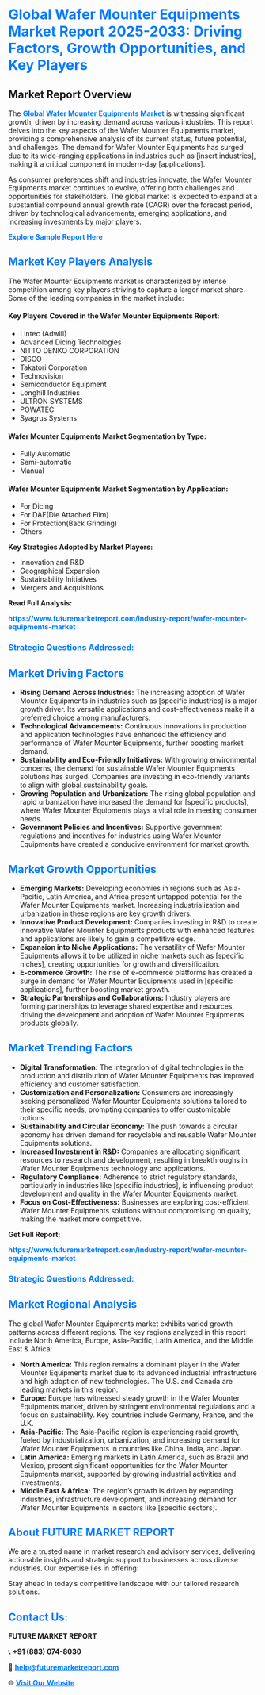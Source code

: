 <h1 style="color: #007BFF;">Global Wafer Mounter Equipments Market Report 2025-2033: Driving Factors, Growth Opportunities, and Key Players</h1>

<section id="overview">
<h2>Market Report Overview</h2>
<p>The <a href="https://www.futuremarketreport.com/industry-report/wafer-mounter-equipments-market" style="color: #007BFF; text-decoration: none;"><strong>Global Wafer Mounter Equipments Market</strong></a> is witnessing significant growth, driven by increasing demand across various industries. This report delves into the key aspects of the Wafer Mounter Equipments market, providing a comprehensive analysis of its current status, future potential, and challenges. The demand for Wafer Mounter Equipments has surged due to its wide-ranging applications in industries such as [insert industries], making it a critical component in modern-day [applications].</p>
<p>As consumer preferences shift and industries innovate, the Wafer Mounter Equipments market continues to evolve, offering both challenges and opportunities for stakeholders. The global market is expected to expand at a substantial compound annual growth rate (CAGR) over the forecast period, driven by technological advancements, emerging applications, and increasing investments by major players.</p>
</section>

<section id="overview">
<p><a href="https://www.futuremarketreport.com/request-sample/reportId=92945" style="color: #007BFF; text-decoration: none;"><strong>Explore Sample Report Here</strong></a></p>
</section>

<section id="key-players">
<h2 style="color: #007BFF;">Market Key Players Analysis</h2>
<p>The Wafer Mounter Equipments market is characterized by intense competition among key players striving to capture a larger market share. Some of the leading companies in the market include:</p>
<h4>Key Players Covered in the Wafer Mounter Equipments Report:</h4>
<ul><li>Lintec (Adwill)</li><li>Advanced Dicing Technologies</li><li>NITTO DENKO CORPORATION</li><li>DISCO</li><li>Takatori Corporation</li><li>Technovision</li><li>Semiconductor Equipment</li><li>Longhill Industries</li><li>ULTRON SYSTEMS</li><li>POWATEC</li><li>Syagrus Systems</li></ul>
<h4>Wafer Mounter Equipments Market Segmentation by Type:</h4>
<ul><li>Fully Automatic</li><li>Semi-automatic</li><li>Manual</li></ul>

<h4>Wafer Mounter Equipments Market Segmentation by Application:</h4>
<ul><li>For Dicing</li><li>For DAF(Die Attached Film)</li><li>For Protection(Back Grinding)</li><li>Others</li></ul>
<p><strong>Key Strategies Adopted by Market Players:</strong></p>
<ul>
<li>Innovation and R&D</li>
<li>Geographical Expansion</li>
<li>Sustainability Initiatives</li>
<li>Mergers and Acquisitions</li>
</ul>
</section>

<section>
<p><strong>Read Full Analysis: </strong></p><a href="https://www.futuremarketreport.com/industry-report/wafer-mounter-equipments-market" style="color: #007BFF; text-decoration: none;"><strong>https://www.futuremarketreport.com/industry-report/wafer-mounter-equipments-market</strong></a>
<h3 style="color: #007BFF;">Strategic Questions Addressed:</h3>
</section>

<section id="driving-factors">
<h2 style="color: #007BFF;">Market Driving Factors</h2>
<ul>
<li><strong>Rising Demand Across Industries:</strong> The increasing adoption of Wafer Mounter Equipments in industries such as [specific industries] is a major growth driver. Its versatile applications and cost-effectiveness make it a preferred choice among manufacturers.</li>
<li><strong>Technological Advancements:</strong> Continuous innovations in production and application technologies have enhanced the efficiency and performance of Wafer Mounter Equipments, further boosting market demand.</li>
<li><strong>Sustainability and Eco-Friendly Initiatives:</strong> With growing environmental concerns, the demand for sustainable Wafer Mounter Equipments solutions has surged. Companies are investing in eco-friendly variants to align with global sustainability goals.</li>
<li><strong>Growing Population and Urbanization:</strong> The rising global population and rapid urbanization have increased the demand for [specific products], where Wafer Mounter Equipments plays a vital role in meeting consumer needs.</li>
<li><strong>Government Policies and Incentives:</strong> Supportive government regulations and incentives for industries using Wafer Mounter Equipments have created a conducive environment for market growth.</li>
</ul>
</section>

<section id="growth-opportunities">
<h2 style="color: #007BFF;">Market Growth Opportunities</h2>
<ul>
<li><strong>Emerging Markets:</strong> Developing economies in regions such as Asia-Pacific, Latin America, and Africa present untapped potential for the Wafer Mounter Equipments market. Increasing industrialization and urbanization in these regions are key growth drivers.</li>
<li><strong>Innovative Product Development:</strong> Companies investing in R&D to create innovative Wafer Mounter Equipments products with enhanced features and applications are likely to gain a competitive edge.</li>
<li><strong>Expansion into Niche Applications:</strong> The versatility of Wafer Mounter Equipments allows it to be utilized in niche markets such as [specific niches], creating opportunities for growth and diversification.</li>
<li><strong>E-commerce Growth:</strong> The rise of e-commerce platforms has created a surge in demand for Wafer Mounter Equipments used in [specific applications], further boosting market growth.</li>
<li><strong>Strategic Partnerships and Collaborations:</strong> Industry players are forming partnerships to leverage shared expertise and resources, driving the development and adoption of Wafer Mounter Equipments products globally.</li>
</ul>
</section>

<section id="trending-factors">
<h2 style="color: #007BFF;">Market Trending Factors</h2>
<ul>
<li><strong>Digital Transformation:</strong> The integration of digital technologies in the production and distribution of Wafer Mounter Equipments has improved efficiency and customer satisfaction.</li>
<li><strong>Customization and Personalization:</strong> Consumers are increasingly seeking personalized Wafer Mounter Equipments solutions tailored to their specific needs, prompting companies to offer customizable options.</li>
<li><strong>Sustainability and Circular Economy:</strong> The push towards a circular economy has driven demand for recyclable and reusable Wafer Mounter Equipments solutions.</li>
<li><strong>Increased Investment in R&D:</strong> Companies are allocating significant resources to research and development, resulting in breakthroughs in Wafer Mounter Equipments technology and applications.</li>
<li><strong>Regulatory Compliance:</strong> Adherence to strict regulatory standards, particularly in industries like [specific industries], is influencing product development and quality in the Wafer Mounter Equipments market.</li>
<li><strong>Focus on Cost-Effectiveness:</strong> Businesses are exploring cost-efficient Wafer Mounter Equipments solutions without compromising on quality, making the market more competitive.</li>
</ul>
</section>

<section>
<p><strong>Get Full Report: </strong></p><a href="https://www.futuremarketreport.com/industry-report/wafer-mounter-equipments-market" style="color: #007BFF; text-decoration: none;"><strong>https://www.futuremarketreport.com/industry-report/wafer-mounter-equipments-market</strong></a>
<h3 style="color: #007BFF;">Strategic Questions Addressed:</h3>
</section>


<section id="regional-analysis">
<h2 style="color: #007BFF;">Market Regional Analysis</h2>
<p>The global Wafer Mounter Equipments market exhibits varied growth patterns across different regions. The key regions analyzed in this report include North America, Europe, Asia-Pacific, Latin America, and the Middle East & Africa:</p>
<ul>
<li><strong>North America:</strong> This region remains a dominant player in the Wafer Mounter Equipments market due to its advanced industrial infrastructure and high adoption of new technologies. The U.S. and Canada are leading markets in this region.</li>
<li><strong>Europe:</strong> Europe has witnessed steady growth in the Wafer Mounter Equipments market, driven by stringent environmental regulations and a focus on sustainability. Key countries include Germany, France, and the U.K.</li>
<li><strong>Asia-Pacific:</strong> The Asia-Pacific region is experiencing rapid growth, fueled by industrialization, urbanization, and increasing demand for Wafer Mounter Equipments in countries like China, India, and Japan.</li>
<li><strong>Latin America:</strong> Emerging markets in Latin America, such as Brazil and Mexico, present significant opportunities for the Wafer Mounter Equipments market, supported by growing industrial activities and investments.</li>
<li><strong>Middle East & Africa:</strong> The region’s growth is driven by expanding industries, infrastructure development, and increasing demand for Wafer Mounter Equipments in sectors like [specific sectors].</li>
</ul>
</section>

<footer>
<h2 style="color: #007BFF;">About FUTURE MARKET REPORT</h2>
<p>We are a trusted name in market research and advisory services, delivering actionable insights and strategic support to businesses across diverse industries. Our expertise lies in offering:</p>

<p>Stay ahead in today’s competitive landscape with our tailored research solutions.</p>

<h2 style="color: #007BFF;">Contact Us:</h2>
<p><strong>FUTURE MARKET REPORT</strong></p>
<p>📞 <strong>+91 (883) 074-8030</strong></p>
<p>📧 <strong><a href="mailto:help@futuremarketreport.com" style="color: #007BFF;">help@futuremarketreport.com</a></strong></p>
<p>🌐 <strong><a href="https://www.futuremarketreport.com/" style="color: #007BFF;">Visit Our Website</a></strong></p>
</footer>